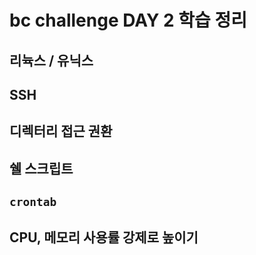 # bc challenge DAY 2 학습 정리

## 리뉵스 / 유닉스

## SSH

## 디렉터리 접근 권환

## 쉘 스크립트

## `crontab`

## CPU, 메모리 사용률 강제로 높이기
